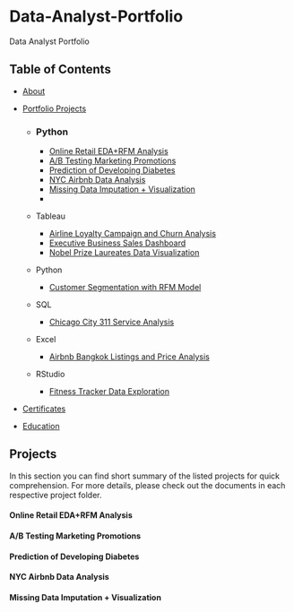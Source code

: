 # Data-Analyst-Portfolio
Data Analyst Portfolio


## Table of Contents

* [About](https://github.com/hhuseyincosgun/Data-Analyst-Portfolio/blob/main/README.md)
  
* [Portfolio Projects](https://github.com/hhuseyincosgun/Data-Analyst-Portfolio?tab=readme-ov-file#projects)

   * ### Python
      * [Online Retail EDA+RFM Analysis](https://github.com/hhuseyincosgun/Online-Retail-EDA-RFM-Analysis/tree/main)
      * [A/B Testing Marketing Promotions](https://github.com/hhuseyincosgun/A-B-Testing-Marketing-Promotions/tree/main)
      * [Prediction of Developing Diabetes](https://www.kaggle.com/code/huseyincosgun/prediction-of-developing-diabetes)
      * [NYC Airbnb Data Analysis](https://github.com/hhuseyincosgun/NYC-Airbnb-Data-Analysis/blob/main/new-york-city-airbnb-analysis.ipynb)
      * [Missing Data Imputation + Visualization](https://www.kaggle.com/code/huseyincosgun/missing-data-imputation-visualization)
      * 





   * Tableau
      * [Airline Loyalty Campaign and Churn Analysis](https://github.com/Seanxupoj/DATA-ANALYST-PORTFOLIO/tree/main/Airline%20Loyalty%20Campaign%20and%20Churn%20Analysis)
      * [Executive Business Sales Dashboard](https://public.tableau.com/app/profile/sean.x7307/viz/ProjectExecutiveSalesDashboard/Products)
      * [Nobel Prize Laureates Data Visualization](https://github.com/Seanxupoj/DATA-ANALYST-PORTFOLIO/tree/main/Nobel%20Prize%20Laureates%20Data%20Visualization)
   * Python
      * [Customer Segmentation with RFM Model](https://github.com/Seanxupoj/DATA-ANALYST-PORTFOLIO/tree/main/Customer%20Segmentation%20with%20RFM%20Model)
   * SQL
      * [Chicago City 311 Service Analysis](https://github.com/Seanxupoj/DATA-ANALYST-PORTFOLIO/tree/main/Chicago%20City%20311%20Service%20Analysis)
   * Excel
      * [Airbnb Bangkok Listings and Price Analysis](https://github.com/Seanxupoj/DATA-ANALYST-PORTFOLIO/tree/main/Airbnb%20Bangkok%20Listings%20and%20Price%20Analysis)
   * RStudio
      * [Fitness Tracker Data Exploration](https://github.com/Seanxupoj/DATA-ANALYST-PORTFOLIO/blob/main/Fitness%20Tracker%20Data%20Exploration/FitnessTracker_EDA.md)

* [Certificates](https://github.com/Seanxupoj/DATA-ANALYST-PORTFOLIO?tab=readme-ov-file#certificates)

* [Education](https://github.com/Seanxupoj/DATA-ANALYST-PORTFOLIO?tab=readme-ov-file#education)


## Projects
In this section you can find short summary of the listed projects for quick comprehension. For more details, please check out the documents in each respective project folder.


#### Online Retail EDA+RFM Analysis

#### A/B Testing Marketing Promotions

#### Prediction of Developing Diabetes

#### NYC Airbnb Data Analysis

#### Missing Data Imputation + Visualization
